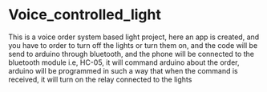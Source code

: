 # Voice_controlled_light
This is a voice order system based light project, here an app is created, and you have to order to turn off the lights or turn them on, and the code will be send to arduino through bluetooth, and the phone will be connected to the bluetooth module i.e, HC-05, it will command arduino about the order, arduino will be programmed in such a way that when the command is received, it will turn on the relay connected to the lights
